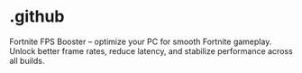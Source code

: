 # .github
Fortnite FPS Booster – optimize your PC for smooth Fortnite gameplay. Unlock better frame rates, reduce latency, and stabilize performance across all builds.
